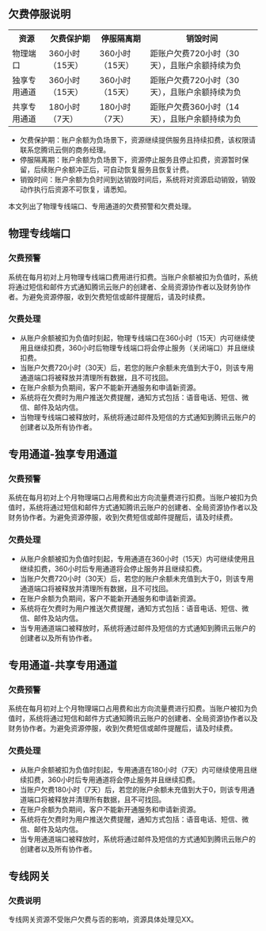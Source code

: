 ## 欠费停服说明
<table>
<tr>
<th>资源</th>
<th>欠费保护期</th>
<th>停服隔离期</th>
<th>销毁时间</th>
</tr>
<tr>
<td>物理端口</td>
<td>360小时（15天）</td>
<td>360小时（15天）</td>
<td>距账户欠费720小时（30天），且账户余额持续为负</td>
</tr>
<tr>
<td>独享专用通道</td>
<td>360小时（15天）</td>
<td>360小时（15天）</td>
<td>距账户欠费720小时（30天），且账户余额持续为负</td>
</tr>
<tr>
<td>共享专用通道</td>
<td>180小时（7天）</td>
<td>180小时（7天）</td>
<td>距账户欠费360小时（14天），且账户余额持续为负</td>
</tr>
</table>

 - 欠费保护期：账户余额为负场景下，资源继续提供服务且持续扣费，该权限请联系您腾讯云侧的商务经理。
 - 停服隔离期：账户余额为负场景下，资源停止服务且停止扣费，资源暂时保留，后续账户余额冲正后，可自动恢复服务且恢复计费。
 - 销毁时间：账户余额为负时间到达销毁时间后，系统将对资源启动销毁，销毁动作执行后资源不可恢复，请悉知。

本文列出了物理专线端口、专用通道的欠费预警和欠费处理。

## 物理专线端口
### 欠费预警
系统在每月初对上月物理专线端口费用进行扣费。当账户余额被扣为负值时，系统将通过短信和邮件方式通知腾讯云账户的创建者、全局资源协作者以及财务协作者。为避免资源停服，收到欠费短信或邮件提醒后，请及时续费。

### 欠费处理
 - 从账户余额被扣为负值时刻起，物理专线端口在360小时（15天）内可继续使用且继续扣费，360小时后物理专线端口将会停止服务（关闭端口）并且继续扣费。
 - 当账户欠费720小时（30天）后，若您的账户余额未充值到大于0，则该专用通道端口将被释放并清理所有数据，且不可找回。
 - 在账户余额为负期间，客户不能新开通服务和申请新资源。
 - 系统将在欠费时为用户推送欠费提醒，通知方式包括：语音电话、短信、微信、邮件及站内信。
 - 当物理专线端口被释放时，系统将通过邮件及短信的方式通知到腾讯云账户的创建者以及所有协作者。


## 专用通道-独享专用通道
### 欠费预警
系统在每月初对上个月物理端口占用费和出方向流量费进行扣费。当账户被扣为负值时，系统将通过短信和邮件方式通知腾讯云账户的创建者、全局资源协作者以及财务协作者。为避免资源停服，收到欠费短信或邮件提醒后，请及时续费。

### 欠费处理
 - 从账户余额被扣为负值时刻起，专用通道在360小时（15天）内可继续使用且继续扣费，360小时后专用通道将会停止服务并且继续扣费。
 - 当账户欠费720小时（30天）后，若您的账户余额未充值到大于0，则该专用通道端口将被释放并清理所有数据，且不可找回。
 - 在账户余额为负期间，客户不能新开通服务和申请新资源。
 - 系统将在欠费时为用户推送欠费提醒，通知方式包括：语音电话、短信、微信、邮件及站内信。
 - 当专用通道端口被释放时，系统将通过邮件及短信的方式通知到腾讯云账户的创建者以及所有协作者。


## 专用通道-共享专用通道
### 欠费预警
系统在每月初对上个月物理端口占用费和出方向流量费进行扣费。当账户被扣为负值时，系统将通过短信和邮件方式通知腾讯云账户的创建者、全局资源协作者以及财务协作者。为避免资源停服，收到欠费短信或邮件提醒后，请及时续费。

### 欠费处理
 - 从账户余额被扣为负值时刻起，专用通道在180小时（7天）内可继续使用且继续扣费，360小时后专用通道将会停止服务并且继续扣费。
 - 当账户欠费180小时（7天）后，若您的账户余额未充值到大于0，则该专用通道端口将被释放并清理所有数据，且不可找回。
 - 在账户余额为负期间，客户不能新开通服务和申请新资源。
 - 系统将在欠费时为用户推送欠费提醒，通知方式包括：语音电话、短信、微信、邮件及站内信。
 - 当专用通道端口被释放时，系统将通过邮件及短信的方式通知到腾讯云账户的创建者以及所有协作者。

## 专线网关
### 欠费说明
专线网关资源不受账户欠费与否的影响，资源具体处理见XX。

